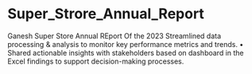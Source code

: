 # Super_Strore_Annual_Report
Ganesh Super  Store Annual REport Of the 2023  Streamlined data processing &amp; analysis to monitor  key performance metrics and trends. • Shared actionable insights with stakeholders based  on dashboard in the Excel findings to support decision-making  processes.
